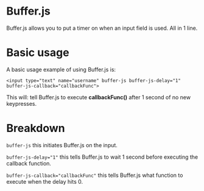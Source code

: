 # Buffer.js
Buffer.js allows you to put a timer on when an input field is used. All in 1 line.

# Basic usage
A basic usage example of using Buffer.js is:

`<input type="text" name="username" buffer-js buffer-js-delay="1" buffer-js-callback="callbackFunc">`

This will: tell Buffer.js to execute **callbackFunc()** after 1 second of no new keypresses.

# Breakdown

`buffer-js` this initiates Buffer.js on the input.

`buffer-js-delay="1"` this tells Buffer.js to wait 1 second before executing the callback function.

`buffer-js-callback="callbackFunc"` this tells Buffer.js what function to execute when the delay hits 0.
